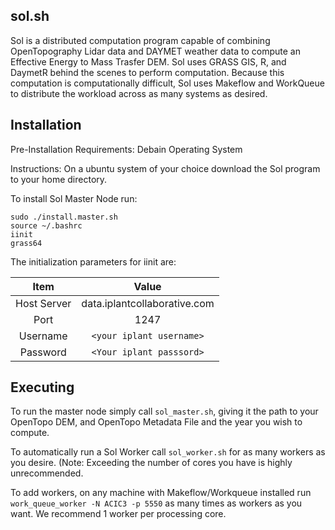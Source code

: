sol.sh
-------

Sol is a distributed computation program capable of combining OpenTopography Lidar data and DAYMET weather data to compute an Effective Energy to Mass Trasfer DEM.  Sol uses GRASS GIS, R, and DaymetR behind the scenes to perform computation.  Because this computation is computationally difficult, Sol uses Makeflow and WorkQueue to distribute the workload across as many systems as desired.

Installation
-------------
Pre-Installation Requirements:
    Debain Operating System

Instructions:
  On a ubuntu system of your choice download the Sol program to your home directory.
    
To install Sol Master Node run:  
```
sudo ./install.master.sh
source ~/.bashrc
iinit
grass64
```
The initialization parameters for iinit are:

| Item        | Value       |
|:-----------:|:-----------:|
| Host Server | data.iplantcollaborative.com       |
| Port | 1247 |
| Username | `<your iplant username>` |
| Password | `<Your iplant passsord>` |


    
Executing
---------
To run the master node simply call <code>sol_master.sh</code>, giving it the path to your OpenTopo DEM, and OpenTopo Metadata File and the year you wish to compute.

To automatically run a Sol Worker call <code>sol_worker.sh</code> for as many workers as you desire. (Note: Exceeding the number of cores you have is highly unrecommended.

To add workers, on any machine with Makeflow/Workqueue installed run <code>work_queue_worker -N ACIC3 -p 5550</code> as many times as workers as you want.  We recommend 1 worker per processing core. 
